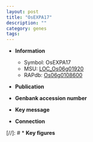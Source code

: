 ```yaml
---
layout: post
title: "OsEXPA17"
description: ""
category: genes
tags: 
---
```


* **Information**  
    + Symbol: OsEXPA17  
    + MSU: [LOC_Os06g01920](http://rice.uga.edu/cgi-bin/ORF_infopage.cgi?orf=LOC_Os06g01920)  
    + RAPdb: [Os06g0108600](http://rapdb.dna.affrc.go.jp/viewer/gbrowse_details/irgsp1?name=Os06g0108600)  

* **Publication**  

* **Genbank accession number**  

* **Key message**  

* **Connection**  

[//]: # * **Key figures**  


